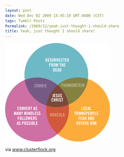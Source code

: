 ```yaml
---
layout: post
date: Wed Dec 02 2009 15:45:19 GMT-0600 (CST)
tags: Tumblr Posts
Permalink: /2009/12/yeah-just-thought-i-should-share
title: Yeah, just thought I should share!
---
```


![](/public/assets/tumblr/tumblr_ku1ofj4Riw1qa4klho1_400.gif)

via www.clusterflock.org

